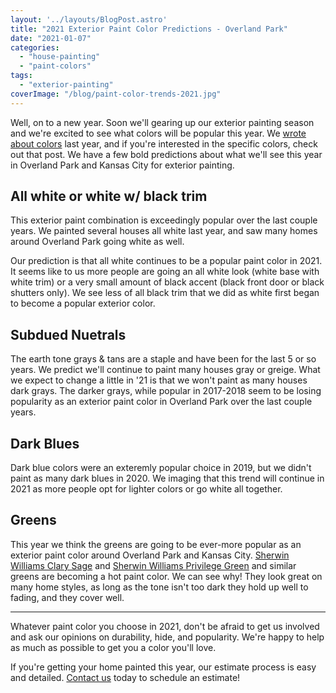 ```yaml
---
layout: '../layouts/BlogPost.astro'
title: "2021 Exterior Paint Color Predictions - Overland Park"
date: "2021-01-07"
categories: 
  - "house-painting"
  - "paint-colors"
tags: 
  - "exterior-painting"
coverImage: "/blog/paint-color-trends-2021.jpg"
---
```


Well, on to a new year. Soon we'll gearing up our exterior painting season and we're excited to see what colors will be popular this year. We [wrote about colors](https://greatplainspaintingkc.com/popular-exterior-color-overland-park/) last year, and if you're interested in the specific colors, check out that post. We have a few bold predictions about what we'll see this year in Overland Park and Kansas City for exterior painting.

## All white or white w/ black trim

This exterior paint combination is exceedingly popular over the last couple years. We painted several houses all white last year, and saw many homes around Overland Park going white as well.

Our prediction is that all white continues to be a popular paint color in 2021. It seems like to us more people are going an all white look (white base with white trim) or a very small amount of black accent (black front door or black shutters only). We see less of all black trim that we did as white first began to become a popular exterior color.

## Subdued Nuetrals

The earth tone grays & tans are a staple and have been for the last 5 or so years. We predict we'll continue to paint many houses gray or greige. What we expect to change a little in '21 is that we won't paint as many houses dark grays. The darker grays, while popular in 2017-2018 seem to be losing popularity as an exterior paint color in Overland Park over the last couple years.

## Dark Blues

Dark blue colors were an exteremly popular choice in 2019, but we didn't paint as many dark blues in 2020. We imaging that this trend will continue in 2021 as more people opt for lighter colors or go white all together.

## Greens

This year we think the greens are going to be ever-more popular as an exterior paint color around Overland Park and Kansas City. [Sherwin Williams Clary Sage](https://www.sherwin-williams.com/homeowners/color/find-and-explore-colors/paint-colors-by-family/SW6178-clary-sage) and [Sherwin Williams Privilege Green](https://www.sherwin-williams.com/homeowners/color/find-and-explore-colors/paint-colors-by-family/SW6193-privilege-green) and similar greens are becoming a hot paint color. We can see why! They look great on many home styles, as long as the tone isn't too dark they hold up well to fading, and they cover well.

* * *

Whatever paint color you choose in 2021, don't be afraid to get us involved and ask our opinions on durability, hide, and popularity. We're happy to help as much as possible to get you a color you'll love.

If you're getting your home painted this year, our estimate process is easy and detailed. [Contact us](https://greatplainspaintingkc.com/contact/) today to schedule an estimate!
